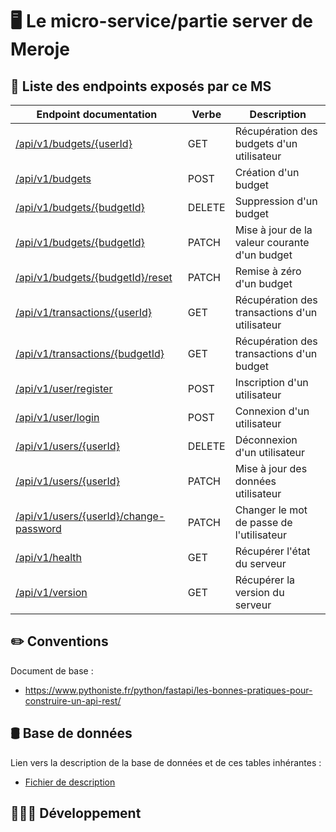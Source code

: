 # 🖥️ Le micro-service/partie server de Meroje

## 🔎 Liste des endpoints exposés par ce MS

| Endpoint documentation                                                                                                   | Verbe  | Description                                    |
| ------------------------------------------------------------------------------------------------------------------------ | ------ | ---------------------------------------------- |
| <a href="/server/documentation/budgets/endpoint-budgets-read.md">/api/v1/budgets/{userId}</a>                            | GET    | Récupération des budgets d'un utilisateur      |
| <a href="/server/documentation/budgets/endpoint-budgets-create.md">/api/v1/budgets</a>                                   | POST   | Création d'un budget                           |
| <a href="/server/documentation/budgets/endpoint-budgets-remove.md">/api/v1/budgets/{budgetId}</a>                        | DELETE | Suppression d'un budget                        |
| <a href="/server/documentation/budgets/endpoint-budgets-edit.md">/api/v1/budgets/{budgetId}</a>                          | PATCH  | Mise à jour de la valeur courante d'un budget  |
| <a href="/server/documentation/budgets/endpoint-budgets-reset.md">/api/v1/budgets/{budgetId}/reset</a>                   | PATCH  | Remise à zéro d'un budget                      |
| <a href="/server/documentation/transactions/endpoint-transactions-user-history.md">/api/v1/transactions/{userId}</a>     | GET    | Récupération des transactions d'un utilisateur |
| <a href="/server/documentation/transactions/endpoint-transactions-budget-history.md">/api/v1/transactions/{budgetId}</a> | GET    | Récupération des transactions d'un budget      |
| <a href="/server/documentation/users/endpoint-user-register.md">/api/v1/user/register</a>                                | POST   | Inscription d'un utilisateur                   |
| <a href="/server/documentation/users/endpoint-user-login.md">/api/v1/user/login</a>                                      | POST   | Connexion d'un utilisateur                     |
| <a href="/server/documentation/users/endpoint-users-logout.md">/api/v1/users/{userId}</a>                                | DELETE | Déconnexion d'un utilisateur                   |
| <a href="/server/documentation/users/endpoint-users-edit.md">/api/v1/users/{userId}</a>                                  | PATCH  | Mise à jour des données utilisateur            |
| <a href="/server/documentation/users/endpoint-users-change-password.md">/api/v1/users/{userId}/change-password</a>       | PATCH  | Changer le mot de passe de l'utilisateur       |
| <a href="/server/documentation/endpoint-health.md">/api/v1/health</a>                                                    | GET    | Récupérer l'état du serveur                    |
| <a href="/server/documentation/endpoint-version.md">/api/v1/version</a>                                                  | GET    | Récupérer la version du serveur                |

## ✏️ Conventions

Document de base :

- https://www.pythoniste.fr/python/fastapi/les-bonnes-pratiques-pour-construire-un-api-rest/

## 🛢️ Base de données

Lien vers la description de la base de données et de ces tables inhérantes :

- <a href="/server/documentation/database.md">Fichier de description</a>

## 👨🏻‍💻 Développement

